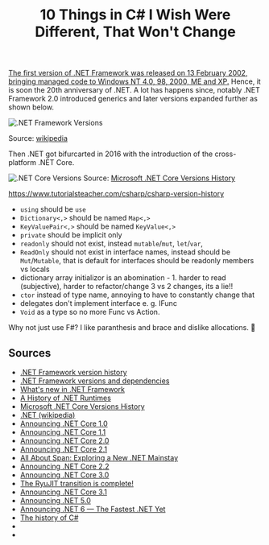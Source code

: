﻿---
layout: post
title: 10 Things in C# I Wish Were Different, That Won't Change
---
[The first version of .NET Framework was released on 13 February 2002, bringing managed code to Windows NT 4.0, 98, 2000, ME and XP.](https://en.wikipedia.org/wiki/.NET_Framework_version_history#:~:text=The%20first%20version%20of%20.,released%20nine%20more%20upgrades%20for%20.) 
Hence, it is soon the 20th anniversary of .NET. A lot has happens since, notably .NET Framework 2.0
introduced generics and later versions expanded further as shown below.

![.NET Framework Versions](https://upload.wikimedia.org/wikipedia/commons/thumb/d/d3/DotNet.svg/300px-DotNet.svg.png)

Source: [wikipedia](https://en.wikipedia.org/wiki/.NET_Framework)

Then .NET got bifurcarted in 2016 with the introduction of the cross-platform .NET Core.

![.NET Core Versions](https://executecommands.com/wp-content/uploads/2020/02/dotnet-core-version-history.jpg)
Source: [Microsoft .NET Core Versions History](https://executecommands.com/microsoft-net-core-versions/)


https://www.tutorialsteacher.com/csharp/csharp-version-history


* `using` should be `use`
* `Dictionary<,>` should be named `Map<,>`
* `KeyValuePair<,>` should be named `KeyValue<,>`
* `private` should be implicit only 
* `readonly` should not exist, instead `mutable`/`mut`, `let`/`var`, 
* `ReadOnly` should not exist in interface names, instead should be `Mut`/`Mutable`, that is default for interfaces should be readonly
members vs locals
* dictionary array initializor is an abomination - 1. harder to read (subjective), harder to refactor/change 3 vs 2 changes, its a lie!! 
* `ctor` instead of type name, annoying to have to constantly change that
* delegates don't implement interface e. g. IFunc
* `Void` as a type so no more Func vs Action. 

Why not just use F#? I like paranthesis and brace and dislike allocations. 🤷‍

## Sources
* [.NET Framework version history](https://en.wikipedia.org/wiki/.NET_Framework_version_history)
* [.NET Framework versions and dependencies](https://docs.microsoft.com/en-us/dotnet/framework/migration-guide/versions-and-dependencies)
* [What's new in .NET Framework](https://docs.microsoft.com/en-us/dotnet/framework/whats-new/)
* [A History of .NET Runtimes](https://mattwarren.org/2018/10/02/A-History-of-.NET-Runtimes/)
* [Microsoft .NET Core Versions History](https://executecommands.com/microsoft-net-core-versions/)
* [.NET (wikipedia)](https://en.wikipedia.org/wiki/.NET)
* [Announcing .NET Core 1.0](https://devblogs.microsoft.com/dotnet/announcing-net-core-1-0/)
* [Announcing .NET Core 1.1](https://devblogs.microsoft.com/dotnet/announcing-net-core-1-1/)
* [Announcing .NET Core 2.0](https://devblogs.microsoft.com/dotnet/announcing-net-core-2-0/)
* [Announcing .NET Core 2.1](https://devblogs.microsoft.com/dotnet/announcing-net-core-2-1/)
* [All About Span: Exploring a New .NET Mainstay](https://docs.microsoft.com/en-us/archive/msdn-magazine/2018/january/csharp-all-about-span-exploring-a-new-net-mainstay)
* [Announcing .NET Core 2.2](https://devblogs.microsoft.com/dotnet/announcing-net-core-2-2/)
* [Announcing .NET Core 3.0](https://devblogs.microsoft.com/dotnet/announcing-net-core-3-0/)
* [The RyuJIT transition is complete!](https://devblogs.microsoft.com/dotnet/the-ryujit-transition-is-complete/)
* [Announcing .NET Core 3.1](https://devblogs.microsoft.com/dotnet/announcing-net-core-3-1/)
* [Announcing .NET 5.0](https://devblogs.microsoft.com/dotnet/announcing-net-5-0/)
* [Announcing .NET 6 — The Fastest .NET Yet](https://devblogs.microsoft.com/dotnet/announcing-net-6/)
* [The history of C#](https://docs.microsoft.com/en-us/dotnet/csharp/whats-new/csharp-version-history)
* []()
* []()
